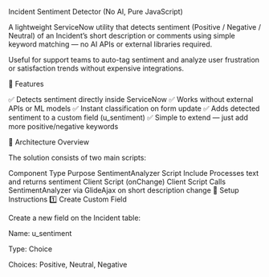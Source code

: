 Incident Sentiment Detector (No AI, Pure JavaScript)

A lightweight ServiceNow utility that detects sentiment (Positive / Negative / Neutral) of an Incident’s short description or comments using simple keyword matching — no AI APIs or external libraries required.

Useful for support teams to auto-tag sentiment and analyze user frustration or satisfaction trends without expensive integrations.

🚀 Features

✅ Detects sentiment directly inside ServiceNow
✅ Works without external APIs or ML models
✅ Instant classification on form update
✅ Adds detected sentiment to a custom field (u_sentiment)
✅ Simple to extend — just add more positive/negative keywords

🧩 Architecture Overview

The solution consists of two main scripts:

Component	Type	Purpose
SentimentAnalyzer	Script Include	Processes text and returns sentiment
Client Script (onChange)	Client Script	Calls SentimentAnalyzer via GlideAjax on short description change
🧱 Setup Instructions
1️⃣ Create Custom Field

Create a new field on the Incident table:

Name: u_sentiment

Type: Choice

Choices: Positive, Neutral, Negative
